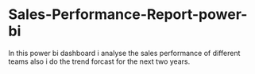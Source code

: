 # Sales-Performance-Report-power-bi
In this power bi dashboard i analyse the sales performance of different teams also i do the trend forcast for the next two years.
